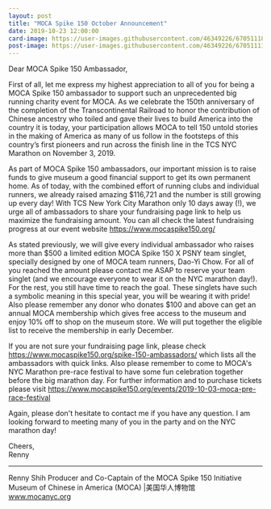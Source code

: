 ```yaml
---
layout: post
title: "MOCA Spike 150 October Announcement"
date: 2019-10-23 12:00:00
card-image: https://user-images.githubusercontent.com/46349226/67051118-3e5faa00-f108-11e9-81c0-73dd8060a766.jpg
post-image: https://user-images.githubusercontent.com/46349226/67051111-39025f80-f108-11e9-8687-d87a030b2811.JPG
---
```

Dear MOCA Spike 150 Ambassador,

First of all, let me express my highest appreciation to all of you for being a MOCA Spike 150 ambassador to support such an unprecedented big running charity event for MOCA. As we celebrate the 150th anniversary of the completion of the Transcontinental Railroad to honor the contribution of Chinese ancestry who toiled and gave their lives to build America into the country it is today, your participation allows MOCA to tell 150 untold stories in the making of America as many of us follow in the footsteps of this country’s first pioneers and run across the finish line in the TCS NYC Marathon on November 3, 2019.
<!--more-->
As part of MOCA Spike 150 ambassadors, our important mission is to raise funds to give museum a good financial support to get its own permanent home. As of today, with the combined effort of running clubs and individual runners, we already raised amazing $116,721 and the number is still growing up every day! With TCS New York City Marathon only 10 days away (!), we urge all of ambassadors to share your fundraising page link to help us maximize the fundraising amount. You can all check the latest fundraising progress at our event website <a href="https://www.mocaspike150.org/">https://www.mocaspike150.org/</a>

As stated previously, we will give every individual ambassador who raises more than $500 a limited edition MOCA Spike 150 X PSNY team singlet, specially designed by one of MOCA team runners, Dao-Yi Chow. For all of you reached the amount please contact me ASAP to reserve your team singlet (and we encourage everyone to wear it on the NYC marathon day!). For the rest, you still have time to reach the goal. These singlets have such a symbolic meaning in this special year, you will be wearing it with pride! Also please remember any donor who donates $100 and above can get an annual MOCA membership which gives free access to the museum and enjoy 10% off to shop on the museum store. We will put together the eligible list to receive the membership in early December. 

If you are not sure your fundraising page link, please check <a href="https://www.mocaspike150.org/spike-150-ambassadors/">https://www.mocaspike150.org/spike-150-ambassadors/</a> which lists all the ambassadors with quick links. Also please remember to come to MOCA's NYC Marathon pre-race festival to have some fun celebration together before the big marathon day. For further information and to purchase tickets please visit <a href="https://www.mocaspike150.org/events/2019-10-03-moca-pre-race-festival">https://www.mocaspike150.org/events/2019-10-03-moca-pre-race-festival</a>

Again, please don't hesitate to contact me if you have any question. I am looking forward to meeting many of you in the party and on the NYC marathon day!

Cheers,<br>
Renny

----

Renny Shih
Producer and Co-Captain of the MOCA Spike 150 Initiative  
Museum of Chinese in America (MOCA) |美国华人博物馆<br>
<a href="http://www.mocanyc.org">www.mocanyc.org</a>
